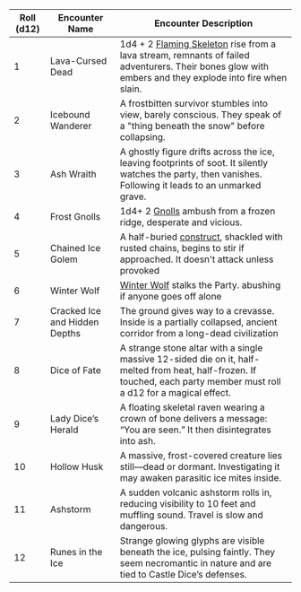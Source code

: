 
| Roll (d12) | Encounter Name                | Encounter Description                                                                                                                                                                                          |
| ---------- | ----------------------------- | -------------------------------------------------------------------------------------------------------------------------------------------------------------------------------------------------------------- |
| 1          | Lava-Cursed Dead              | 1d4 + 2 [Flaming Skeleton](https://5e.tools/bestiary/flaming-skeleton-tdcsr.html) rise from a lava stream, remnants of failed adventurers. Their bones glow with embers and they explode into fire when slain. |
| 2          | Icebound Wanderer             | A frostbitten survivor stumbles into view, barely conscious. They speak of a "thing beneath the snow" before collapsing.                                                                                       |
| 3          | Ash Wraith                    | A ghostly figure drifts across the ice, leaving footprints of soot. It silently watches the party, then vanishes. Following it leads to an unmarked grave.                                                     |
| 4          | Frost Gnolls                  | 1d4+ 2 [Gnolls](https://5e.tools/bestiary/gnoll-mm.html) ambush from a frozen ridge, desperate and vicious.                                                                                                    |
| 5          | Chained Ice Golem             | A half-buried [construct](https://5e.tools/bestiary/shield-guardian-mm.html), shackled with rusted chains, begins to stir if approached. It doesn't attack unless provoked                                     |
| 6          | Winter Wolf                   | [Winter Wolf](https://5e.tools/bestiary/winter-wolf-mm.html) stalks the Party. abushing if anyone goes off alone                                                                                               |
| 7          | Cracked Ice and Hidden Depths | The ground gives way to a crevasse. Inside is a partially collapsed, ancient corridor from a long-dead civilization                                                                                            |
| 8          | Dice of Fate                  | A strange stone altar with a single massive 12-sided die on it, half-melted from heat, half-frozen. If touched, each party member must roll a d12 for a magical effect.                                        |
| 9          | Lady Dice’s Herald            | A floating skeletal raven wearing a crown of bone delivers a message: “You are seen.” It then disintegrates into ash.                                                                                          |
| 10         | Hollow Husk                   | A massive, frost-covered creature lies still—dead or dormant. Investigating it may awaken parasitic ice mites inside.                                                                                          |
| 11         | Ashstorm                      | A sudden volcanic ashstorm rolls in, reducing visibility to 10 feet and muffling sound. Travel is slow and dangerous.                                                                                          |
| 12         | Runes in the Ice              | Strange glowing glyphs are visible beneath the ice, pulsing faintly. They seem necromantic in nature and are tied to Castle Dice’s defenses.                                                                   |
